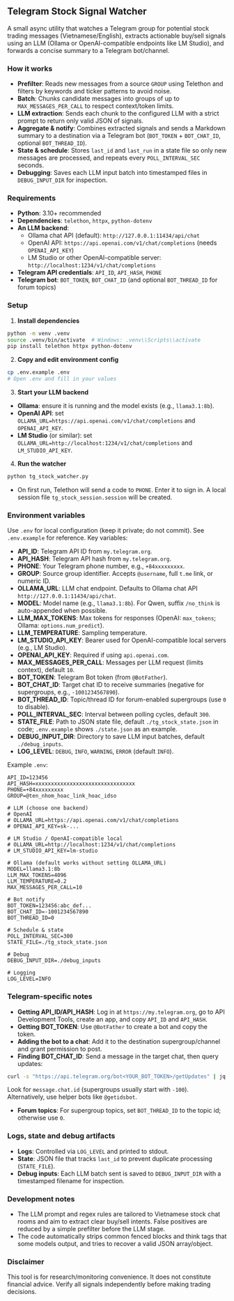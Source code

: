 ## Telegram Stock Signal Watcher

A small async utility that watches a Telegram group for potential stock trading messages (Vietnamese/English), extracts actionable buy/sell signals using an LLM (Ollama or OpenAI-compatible endpoints like LM Studio), and forwards a concise summary to a Telegram bot/channel.

### How it works
- **Prefilter**: Reads new messages from a source `GROUP` using Telethon and filters by keywords and ticker patterns to avoid noise.
- **Batch**: Chunks candidate messages into groups of up to `MAX_MESSAGES_PER_CALL` to respect context/token limits.
- **LLM extraction**: Sends each chunk to the configured LLM with a strict prompt to return only valid JSON of signals.
- **Aggregate & notify**: Combines extracted signals and sends a Markdown summary to a destination via a Telegram bot (`BOT_TOKEN` + `BOT_CHAT_ID`, optional `BOT_THREAD_ID`).
- **State & schedule**: Stores `last_id` and `last_run` in a state file so only new messages are processed, and repeats every `POLL_INTERVAL_SEC` seconds.
- **Debugging**: Saves each LLM input batch into timestamped files in `DEBUG_INPUT_DIR` for inspection.

### Requirements
- **Python**: 3.10+ recommended
- **Dependencies**: `telethon`, `httpx`, `python-dotenv`
- **An LLM backend**:
  - Ollama chat API (default): `http://127.0.0.1:11434/api/chat`
  - OpenAI API: `https://api.openai.com/v1/chat/completions` (needs `OPENAI_API_KEY`)
  - LM Studio or other OpenAI-compatible server: `http://localhost:1234/v1/chat/completions`
- **Telegram API credentials**: `API_ID`, `API_HASH`, `PHONE`
- **Telegram bot**: `BOT_TOKEN`, `BOT_CHAT_ID` (and optional `BOT_THREAD_ID` for forum topics)

### Setup
1. **Install dependencies**
```bash
python -m venv .venv
source .venv/bin/activate  # Windows: .venv\\Scripts\\activate
pip install telethon httpx python-dotenv
```

2. **Copy and edit environment config**
```bash
cp .env.example .env
# Open .env and fill in your values
```

3. **Start your LLM backend**
- **Ollama**: ensure it is running and the model exists (e.g., `llama3.1:8b`).
- **OpenAI API**: set `OLLAMA_URL=https://api.openai.com/v1/chat/completions` and `OPENAI_API_KEY`.
- **LM Studio** (or similar): set `OLLAMA_URL=http://localhost:1234/v1/chat/completions` and `LM_STUDIO_API_KEY`.

4. **Run the watcher**
```bash
python tg_stock_watcher.py
```
- On first run, Telethon will send a code to `PHONE`. Enter it to sign in. A local session file `tg_stock_session.session` will be created.

### Environment variables
Use `.env` for local configuration (keep it private; do not commit). See `.env.example` for reference. Key variables:
- **API_ID**: Telegram API ID from `my.telegram.org`.
- **API_HASH**: Telegram API hash from `my.telegram.org`.
- **PHONE**: Your Telegram phone number, e.g., `+84xxxxxxxxx`.
- **GROUP**: Source group identifier. Accepts `@username`, full `t.me` link, or numeric ID.
- **OLLAMA_URL**: LLM chat endpoint. Defaults to Ollama chat API `http://127.0.0.1:11434/api/chat`.
- **MODEL**: Model name (e.g., `llama3.1:8b`). For Qwen, suffix `/no_think` is auto-appended when possible.
- **LLM_MAX_TOKENS**: Max tokens for responses (OpenAI: `max_tokens`; Ollama: `options.num_predict`).
- **LLM_TEMPERATURE**: Sampling temperature.
- **LM_STUDIO_API_KEY**: Bearer used for OpenAI-compatible local servers (e.g., LM Studio).
- **OPENAI_API_KEY**: Required if using `api.openai.com`.
- **MAX_MESSAGES_PER_CALL**: Messages per LLM request (limits context), default `10`.
- **BOT_TOKEN**: Telegram Bot token (from `@BotFather`).
- **BOT_CHAT_ID**: Target chat ID to receive summaries (negative for supergroups, e.g., `-1001234567890`).
- **BOT_THREAD_ID**: Topic/thread ID for forum-enabled supergroups (use `0` to disable).
- **POLL_INTERVAL_SEC**: Interval between polling cycles, default `300`.
- **STATE_FILE**: Path to JSON state file, default `./tg_stock_state.json` in code; `.env.example` shows `./state.json` as an example.
- **DEBUG_INPUT_DIR**: Directory to save LLM input batches, default `./debug_inputs`.
- **LOG_LEVEL**: `DEBUG`, `INFO`, `WARNING`, `ERROR` (default `INFO`).

Example `.env`:
```dotenv
API_ID=123456
API_HASH=xxxxxxxxxxxxxxxxxxxxxxxxxxxxxxxx
PHONE=+84xxxxxxxxx
GROUP=@ten_nhom_hoac_link_hoac_idso

# LLM (choose one backend)
# OpenAI
# OLLAMA_URL=https://api.openai.com/v1/chat/completions
# OPENAI_API_KEY=sk-...

# LM Studio / OpenAI-compatible local
# OLLAMA_URL=http://localhost:1234/v1/chat/completions
# LM_STUDIO_API_KEY=lm-studio

# Ollama (default works without setting OLLAMA_URL)
MODEL=llama3.1:8b
LLM_MAX_TOKENS=4096
LLM_TEMPERATURE=0.2
MAX_MESSAGES_PER_CALL=10

# Bot notify
BOT_TOKEN=123456:abc_def...
BOT_CHAT_ID=-1001234567890
BOT_THREAD_ID=0

# Schedule & state
POLL_INTERVAL_SEC=300
STATE_FILE=./tg_stock_state.json

# Debug
DEBUG_INPUT_DIR=./debug_inputs

# Logging
LOG_LEVEL=INFO
```

### Telegram-specific notes
- **Getting API_ID/API_HASH**: Log in at `https://my.telegram.org`, go to API Development Tools, create an app, and copy `API_ID` and `API_HASH`.
- **Getting BOT_TOKEN**: Use `@BotFather` to create a bot and copy the token.
- **Adding the bot to a chat**: Add it to the destination supergroup/channel and grant permission to post.
- **Finding BOT_CHAT_ID**: Send a message in the target chat, then query updates:
```bash
curl -s "https://api.telegram.org/bot<YOUR_BOT_TOKEN>/getUpdates" | jq
```
Look for `message.chat.id` (supergroups usually start with `-100`). Alternatively, use helper bots like `@getidsbot`.
- **Forum topics**: For supergroup topics, set `BOT_THREAD_ID` to the topic id; otherwise use `0`.

### Logs, state and debug artifacts
- **Logs**: Controlled via `LOG_LEVEL` and printed to stdout.
- **State**: JSON file that tracks `last_id` to prevent duplicate processing (`STATE_FILE`).
- **Debug inputs**: Each LLM batch sent is saved to `DEBUG_INPUT_DIR` with a timestamped filename for inspection.

### Development notes
- The LLM prompt and regex rules are tailored to Vietnamese stock chat rooms and aim to extract clear buy/sell intents. False positives are reduced by a simple prefilter before the LLM stage.
- The code automatically strips common fenced blocks and think tags that some models output, and tries to recover a valid JSON array/object.

### Disclaimer
This tool is for research/monitoring convenience. It does not constitute financial advice. Verify all signals independently before making trading decisions.
